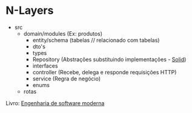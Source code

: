 # N-Layers
- src
   - domain/modules (Ex: produtos)
      - entity/schema (tabelas // relacionado com tabelas)
      - dto's
      - types
      - Repository (Abstrações substituindo implementações - [Solid](https://www.alura.com.br/artigos/solid?utm_term=&utm_campaign=%5BSearch%5D+%5BPerformance%5D+-+Dynamic+Search+Ads+-+Artigos+e+Conte%C3%BAdos&utm_source=adwords&utm_medium=ppc&hsa_acc=7964138385&hsa_cam=11384329873&hsa_grp=111087461203&hsa_ad=687448474447&hsa_src=g&hsa_tgt=dsa-2276348409543&hsa_kw=&hsa_mt=&hsa_net=adwords&hsa_ver=3&gad_source=1&gclid=EAIaIQobChMIw_Hc0Y6EhQMVKWFIAB1YOgnuEAAYASAAEgLt2_D_BwE))
      - interfaces
      - controller (Recebe, delega e responde requisições HTTP)
      - service (Regra de negócio)
      - enums
   - rotas
 
Livro: [Engenharia de software moderna](https://engsoftmoderna.info/)
